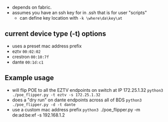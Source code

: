 - depends on fabric.  
- assumes you have an ssh key for in .ssh that is for user "scripts" 
  - can define key location with `-k \where\da\key\at`
## current device type (-t) options
- uses a preset mac address prefix
- eztv `00:02:02`
- crestron `00:10:7f`
- dante `00:1d:c1`

## Example usage
- will flip POE to all the EZTV endpoints on switch at IP 172.25.1.32
`python3 ./poe_flipper.py -t eztv -s 172.25.1.32`
- does a "dry run" on dante endpoints across all of BDS `python3 ./poe_flipper.py -d -t dante`
- use a custom mac address prefix `python3 `./poe_flipper.py -m de:ad:be:ef -s 192.168.1.2

